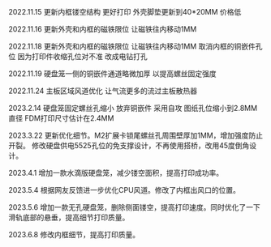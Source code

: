 2022.11.15
更新内框镂空结构 更好打印 
外壳脚垫更新到40*20MM 价格低

2022.11.16
更新外壳和内框的磁铁限位 让磁铁往内移动1MM

2022.11.18
更新外壳和内框的磁铁限位 让磁铁往内移动1MM
取消内框的铜嵌件孔位 因为打印件收缩孔位对不准 改成电钻打孔

2022.11.19
硬盘笼一侧的铜嵌件通道略微加厚 以提高螺丝固定强度

2022.11.24
主板区域风道优化 让气流更多的流过主板散热器

2023.2.14
硬盘笼固定螺丝孔缩小 放弃铜嵌件 采用自攻
图纸孔位缩小到2.8MM直径  FDM打印尺寸估计在2.4MM 

2023.3.22
更新优化细节。M2扩展卡锁尾螺丝孔周围壁厚加1MM，增加强度防止开裂。
修改硬盘供电5525孔位的免支撑设计，不再使用搭桥，改用45度倒角设计。

2023.4.1
增加一款水滴版硬盘笼，减少镂空面积，提高打印成功率。

2023.5.4
根据网友反馈进一步优化CPU风道。修改了内框出风口的位置。

2023.5.6
增加一款无孔硬盘笼，删除侧面镂空，提高打印速度。同时优化了一下滑轨底部的悬垂，提高细节打印质量。

2023.6.8
修改内框细节，提高打印质量。
